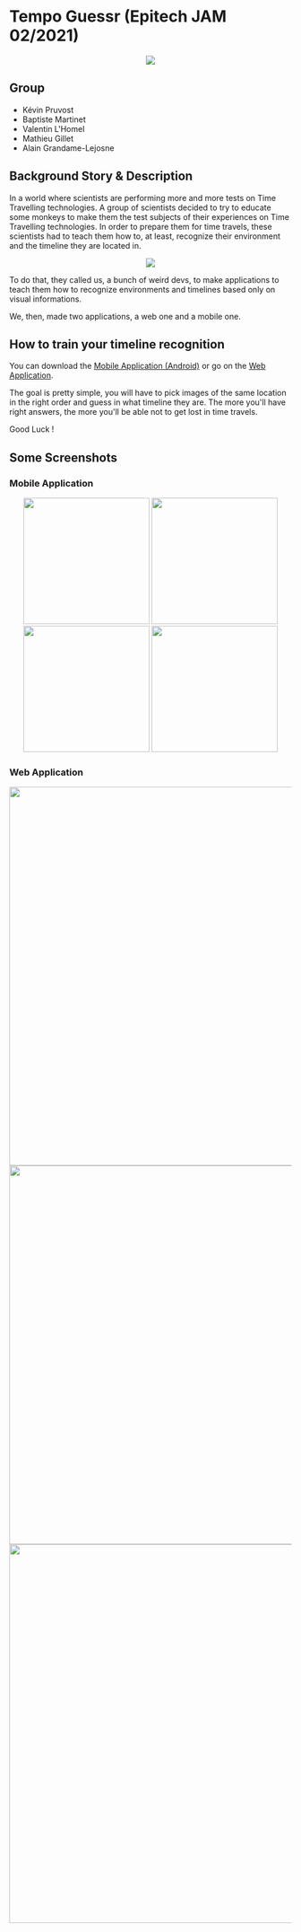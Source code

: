 # Tempo Guessr (Epitech JAM 02/2021)

<p align="center">
  <img src="https://github.com/EpitechIT2020/G-JAM-001-NCY-0-1-jam-kevin.pruvost/blob/master/Resources/gorille.png">
</p>

## Group

* Kévin Pruvost
* Baptiste Martinet
* Valentin L'Homel
* Mathieu Gillet
* Alain Grandame-Lejosne

## Background Story & Description

In a world where scientists are performing more and more tests on Time Travelling technologies. A group of scientists decided to try to educate
some monkeys to make them the test subjects of their experiences on Time Travelling technologies.
In order to prepare them for time travels, these scientists had to teach them how to, at least, recognize their environment and the timeline they are located in.

<p align="center">
  <img src="https://github.com/EpitechIT2020/G-JAM-001-NCY-0-1-jam-kevin.pruvost/blob/master/Resources/lab_but_archi.jpg">
</p>

To do that, they called us, a bunch of weird devs, to make applications to teach them how to recognize environments and timelines based only on visual informations.

We, then, made two applications, a web one and a mobile one.

## How to train your timeline recognition

You can download the [Mobile Application (Android)](https://github.com/EpitechIT2020/G-JAM-001-NCY-0-1-jam-kevin.pruvost/blob/master/Builds/final.apk) or go on the [Web Application]().

The goal is pretty simple, you will have to pick images of the same location in the right order and guess in what timeline they are.
The more you'll have right answers, the more you'll be able not to get lost in time travels.

Good Luck !

## Some Screenshots

### Mobile Application

<p align="center" display="align-block">
  <img src="https://github.com/EpitechIT2020/G-JAM-001-NCY-0-1-jam-kevin.pruvost/blob/master/Screenshots/mobile_1.jpg" width=225>
  <img src="https://github.com/EpitechIT2020/G-JAM-001-NCY-0-1-jam-kevin.pruvost/blob/master/Screenshots/mobile_2.jpg" width=225>
  <img src="https://github.com/EpitechIT2020/G-JAM-001-NCY-0-1-jam-kevin.pruvost/blob/master/Screenshots/mobile_3.jpg" width=225>
  <img src="https://github.com/EpitechIT2020/G-JAM-001-NCY-0-1-jam-kevin.pruvost/blob/master/Screenshots/mobile_4.jpg" width=225>
</p>

### Web Application

<p align="center">
  <img src="https://github.com/EpitechIT2020/G-JAM-001-NCY-0-1-jam-kevin.pruvost/blob/master/Screenshots/web_1.png" width=675>
  <img src="https://github.com/EpitechIT2020/G-JAM-001-NCY-0-1-jam-kevin.pruvost/blob/master/Screenshots/web_2.png" width=675>
  <img src="https://github.com/EpitechIT2020/G-JAM-001-NCY-0-1-jam-kevin.pruvost/blob/master/Screenshots/web_3.png" width=675>
</p>
